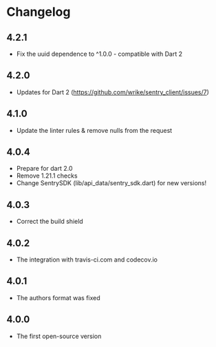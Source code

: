 # Changelog

## 4.2.1
- Fix the uuid dependence to ^1.0.0 - compatible with Dart 2

## 4.2.0
- Updates for Dart 2 (https://github.com/wrike/sentry_client/issues/7)

## 4.1.0
- Update the linter rules & remove nulls from the request

## 4.0.4
- Prepare for dart 2.0
- Remove 1.21.1 checks
- Change SentrySDK (lib/api_data/sentry_sdk.dart) for new versions!

## 4.0.3
- Correct the build shield

## 4.0.2
- The integration with travis-ci.com and codecov.io

## 4.0.1
- The authors format was fixed

## 4.0.0
- The first open-source version
